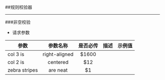 
##规则校验器
***
###非空校验
* 请求参数

| 参数        	| 参数名称      | 是否必传  		|描述			 			|示例值				 |
| ------------- |:-------------:|:-------------:|:-------------:|-------------:|
| col 3 is      | right-aligned | $1600 				|				 				|							 |
| col 2 is      | centered      |   $12 				|				 				|							 |
| zebra stripes | are neat      |    $1 				|				 				|							 |
